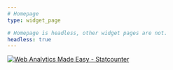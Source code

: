```yaml
---
# Homepage
type: widget_page

# Homepage is headless, other widget pages are not.
headless: true
---
```

<!-- Default Statcounter code for My website
https://www.gen-li.com -->
<script type="text/javascript">
var sc_project=12003296; 
var sc_invisible=1; 
var sc_security="442d99d6"; 
</script>
<script type="text/javascript"
src="https://www.statcounter.com/counter/counter.js"
async></script>
<noscript><div class="statcounter"><a title="Web Analytics
Made Easy - Statcounter" href="https://statcounter.com/"
target="_blank"><img class="statcounter"
src="https://c.statcounter.com/12003296/0/442d99d6/1/"
alt="Web Analytics Made Easy - Statcounter"
referrerPolicy="no-referrer-when-downgrade"></a></div></noscript>
<!-- End of Statcounter Code -->